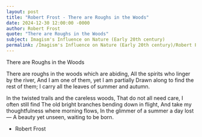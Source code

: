 ```yaml
---
layout: post
title: "Robert Frost - There are Roughs in the Woods"
date: 2024-12-30 12:00:00 -0000
author: Robert Frost
quote: "There are Roughs in the Woods"
subject: Imagism's Influence on Nature (Early 20th century)
permalink: /Imagism's Influence on Nature (Early 20th century)/Robert Frost/Robert Frost - There are Roughs in the Woods
---
```


There are Roughs in the Woods

There are roughs in the woods which are abiding,
All the spirits who linger by the river,
And I am one of them, yet I am partially
Drawn along to find the rest of them;
I carry all the leaves of summer and autumn.

In the twisted trails and the careless woods,
That do not all need care, I often still find
The old bright branches bending down in flight,
And take my thoughtfulness where morning flows,
In the glimmer of a summer a day lost —
A beauty yet unseen, waiting to be born.

- Robert Frost

